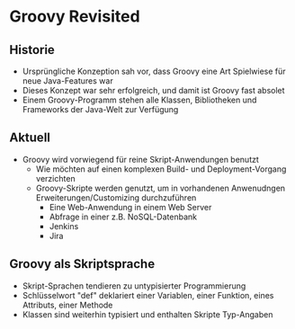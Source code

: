 # Groovy Revisited

## Historie

* Ursprüngliche Konzeption sah vor, dass Groovy eine Art Spielwiese für neue Java-Features war
* Dieses Konzept war sehr erfolgreich, und damit ist Groovy fast absolet
* Einem Groovy-Programm stehen alle Klassen, Bibliotheken und Frameworks der Java-Welt zur Verfügung

## Aktuell

* Groovy wird vorwiegend für reine Skript-Anwendungen benutzt
  * Wie möchten auf einen komplexen Build- und Deployment-Vorgang verzichten
  * Groovy-Skripte werden genutzt, um in vorhandenen Anwenudngen Erweiterungen/Customizing durchzuführen
    * Eine Web-Anwendung in einem Web Server
    * Abfrage in einer z.B. NoSQL-Datenbank
    * Jenkins
    * Jira
  
 ## Groovy als Skriptsprache
 
 * Skript-Sprachen tendieren zu untypisierter Programmierung
 *  Schlüsselwort "def" deklariert einer Variablen, einer Funktion, eines Attributs, einer Methode
   * Klassen sind weiterhin typisiert und enthalten Skripte Typ-Angaben 
